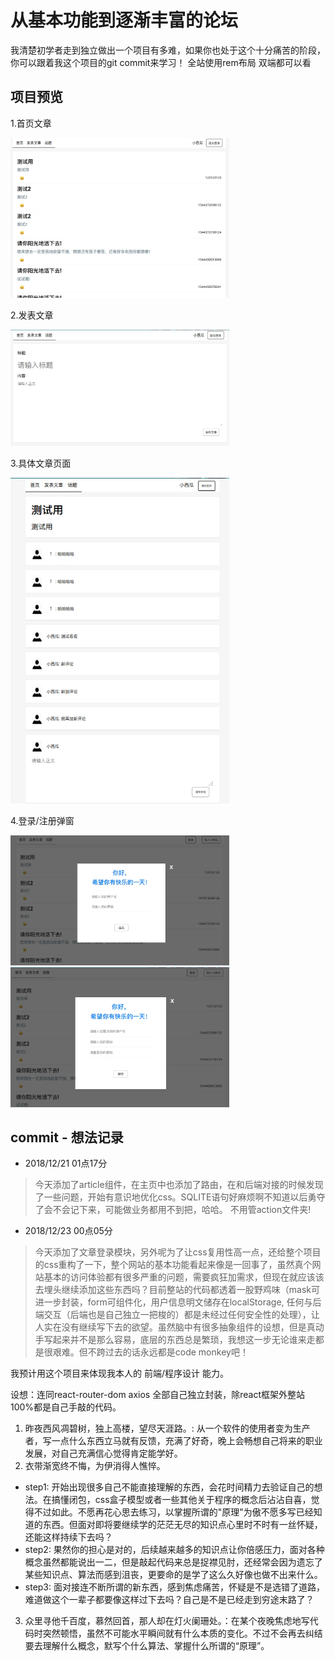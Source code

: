 # 从基本功能到逐渐丰富的论坛

我清楚初学者走到独立做出一个项目有多难，如果你也处于这个十分痛苦的阶段，你可以跟着我这个项目的git commit来学习！
全站使用rem布局 双端都可以看

## 项目预览

1.首页文章

<img src="https://raw.githubusercontent.com/Qpumpkin/bbs-front-end/master/%E9%A1%B9%E7%9B%AE%E6%88%AA%E5%9B%BE/github%E6%88%AA%E5%9B%BE.jpg" width="350"/>

2.发表文章

<img src="https://github.com/Qpumpkin/bbs-front-end/blob/master/%E9%A1%B9%E7%9B%AE%E6%88%AA%E5%9B%BE/github%E6%88%AA%E5%9B%BE2.jpg" width="350"/>

3.具体文章页面

<img src="https://raw.githubusercontent.com/Qpumpkin/bbs-front-end/master/%E9%A1%B9%E7%9B%AE%E6%88%AA%E5%9B%BE/github%E6%88%AA%E5%9B%BE3.jpg" width="350"/>

4.登录/注册弹窗

<img src="https://raw.githubusercontent.com/Qpumpkin/bbs-front-end/master/%E9%A1%B9%E7%9B%AE%E6%88%AA%E5%9B%BE/github%E6%88%AA%E5%9B%BE4.jpg" width="350" />
<img src="https://raw.githubusercontent.com/Qpumpkin/bbs-front-end/master/%E9%A1%B9%E7%9B%AE%E6%88%AA%E5%9B%BE/github%E6%88%AA%E5%9B%BE5.jpg" width="350" />

## commit - 想法记录

- 2018/12/21 01点17分
> 今天添加了article组件，在主页中也添加了路由，在和后端对接的时候发现了一些问题，开始有意识地优化css。SQLITE语句好麻烦啊不知道以后勇夺了会不会记下来，可能做业务都用不到把，哈哈。
不用管action文件夹!

- 2018/12/23 00点05分
> 今天添加了文章登录模块，另外呢为了让css复用性高一点，还给整个项目的css重构了一下，整个网站的基本功能看起来像是一回事了，虽然真个网站基本的访问体验都有很多严重的问题，需要疯狂加需求，但现在就应该该去埋头继续添加这些东西吗？目前整站的代码都透着一股野鸡味（mask可进一步封装，form可组件化，用户信息明文储存在localStorage, 任何与后端交互（后端也是自己独立一把梭的）都是未经过任何安全性的处理），让人实在没有继续写下去的欲望。虽然脑中有很多抽象组件的设想，但是真动手写起来并不是那么容易，底层的东西总是繁琐，我想这一步无论谁来走都是很艰难。但不跨过去的话永远都是code monkey吧！

我预计用这个项目来体现我本人的 前端/程序设计 能力。

设想：连同react-router-dom axios 全部自己独立封装，除react框架外整站100%都是自己手敲的代码。

1. 昨夜西风凋碧树，独上高楼，望尽天涯路。: 从一个软件的使用者变为生产者，写一点什么东西立马就有反馈，充满了好奇，晚上会畅想自己将来的职业发展，对自己充满信心觉得肯定能学好。
2. 衣带渐宽终不悔，为伊消得人憔悴。
 - step1: 开始出现很多自己不能直接理解的东西，会花时间精力去验证自己的想法。在搞懂闭包，css盒子模型或者一些其他关于程序的概念后沾沾自喜，觉得不过如此。不愿再花心思去练习，以掌握所谓的"原理"为傲不愿多写已经知道的东西。但面对即将要继续学的茫茫无尽的知识点心里时不时有一丝怀疑，还能这样持续下去吗？
 - step2: 果然你的担心是对的，后续越来越多的知识点让你倍感压力，面对各种概念虽然都能说出一二，但是敲起代码来总是捉襟见肘，还经常会因为遗忘了某些知识点、算法而感到沮丧，更要命的是学了这么久好像也做不出来什么。
 - step3: 面对接连不断所谓的新东西，感到焦虑痛苦，怀疑是不是选错了道路，难道做这个一辈子都要像这样过下去吗？自己是不是已经走到穷途末路了？

3. 众里寻他千百度，慕然回首，那人却在灯火阑珊处。：在某个夜晚焦虑地写代码时突然顿悟，虽然不可能水平瞬间就有什么本质的变化。不过不会再去纠结要去理解什么概念，默写个什么算法、掌握什么所谓的“原理”。
